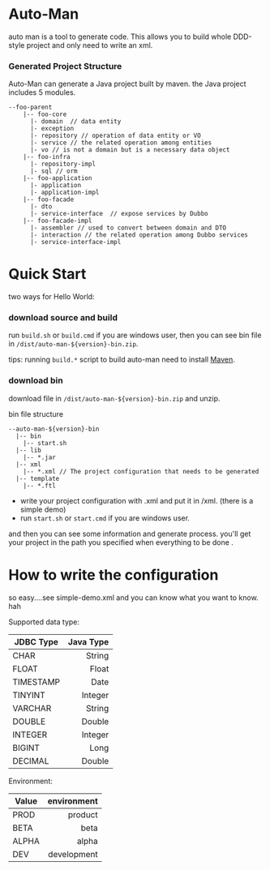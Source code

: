 Auto-Man
=================
auto man is a tool to generate code. This allows you to build whole DDD-style project and only need to write an xml.

### Generated Project Structure
Auto-Man can generate a Java project built by maven.
the Java project includes 5 modules.

```
--foo-parent
    |-- foo-core
      |- domain  // data entity
      |- exception
      |- repository // operation of data entity or VO
      |- service // the related operation among entities
      |- vo // is not a domain but is a necessary data object
    |-- foo-infra
      |- repository-impl
      |- sql // orm
    |-- foo-application
      |- application
      |- application-impl 
    |-- foo-facade
      |- dto
      |- service-interface  // expose services by Dubbo
    |-- foo-facade-impl
      |- assembler // used to convert between domain and DTO
      |- interaction // the related operation among Dubbo services
      |- service-interface-impl
```

Quick Start
=================
two ways for Hello World:

### download source and build
run `build.sh` or `build.cmd` if you are windows user, then you can see bin file in `/dist/auto-man-${version}-bin.zip`.

tips: running `build.*` script to build auto-man need to install [Maven](http://maven.apache.org/).
### download bin
download file in `/dist/auto-man-${version}-bin.zip` and unzip.


bin file structure
```
--auto-man-${version}-bin
  |-- bin
    |-- start.sh
  |-- lib
    |-- *.jar
  |-- xml
    |-- *.xml // The project configuration that needs to be generated
  |-- template
    |-- *.ftl
```


* write your project configuration with .xml and put it in /xml. (there is a simple demo)
* run `start.sh` or `start.cmd` if you are windows user.


and then you can see some information and generate process. you'll get your project in the path you specified when everything to be done .

How to write the configuration
===========================
so easy....see simple-demo.xml and you can know what you want to know. hah


Supported data type:


| JDBC Type     | Java Type     |
| ------------- | -------------:|
| CHAR          | String        |
| FLOAT         | Float         |
| TIMESTAMP     | Date          |
| TINYINT       | Integer       |
| VARCHAR       | String        |
| DOUBLE        | Double        |
| INTEGER       | Integer       |
| BIGINT        | Long          |
| DECIMAL       | Double        |

Environment:

| Value         | environment    |
| ------------- | -------------:|
| PROD          | product        |
| BETA         | beta         |
| ALPHA     | alpha          |
| DEV       | development      |